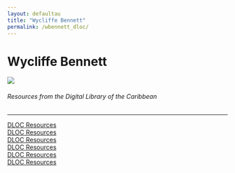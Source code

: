 ```yaml
---
layout: defaultau
title: "Wycliffe Bennett"
permalink: /wbennett_dloc/
---
```

<!-- partial:index.partial.html -->
<div class="content">
    <h1>Wycliffe Bennett</h1>
    <div class="quote">
        <div><img src="http://2.bp.blogspot.com/_Z0eKSiygSDw/StNjVrGqltI/AAAAAAAAA1A/s9pp69z9sUY/s400/20091011T200000-0500_161598_OBS_HERE_S_TO_YOU__WYCLIFFE_BENNETT_2.jpg" class="logo"></div>
    </div>
    <body>
    <h6>Resources from the Digital Library of the Caribbean</h6><hr> 
        <a href="https://www.dloc.com/CA00100071/00001/images" target="_blank">DLOC Resources</a><br>
        <a href="https://www.dloc.com/CA00100200/00001/images" target="_blank">DLOC Resources</a><br>
        <a href="https://www.dloc.com/CA01300005/00001/images/0" target="_blank">DLOC Resources</a><br>
        <a href="https://www.dloc.com/UF00101459/00008/images/0" target="_blank">DLOC Resources</a><br>
        <a href="https://www.dloc.com/CA00100076/00001/images" target="_blank">DLOC Resources</a><br>
        <a href="https://www.dloc.com/CA00100072/00001/zoom/0" target="_blank">DLOC Resources</a><br>
    </body> 
          </div>
  <!-- partial -->
<script src='https://cdnjs.cloudflare.com/ajax/libs/jquery/3.1.1/jquery.min.js'></script><script  src="{{ site.baseurl }}/assets/js/authorscript.js"></script>